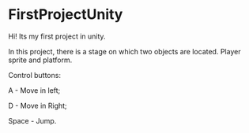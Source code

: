 # FirstProjectUnity
Hi! Its my first project in unity.

In this project, there is a stage on which two objects are located. Player sprite and platform.

Control buttons: 

A - Move in left;

D - Move in Right;

Space - Jump.
